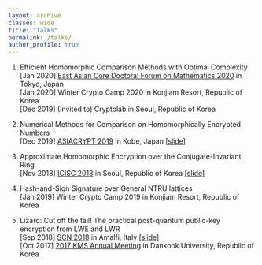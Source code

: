 ```yaml
---
layout: archive
classes: wide
title: "Talks"
permalink: /talks/
author_profile: true
---
```


1. Efficient Homomorphic Comparison Methods with Optimal Complexity  
[Jan 2020]	[East Asian Core Doctoral Forum on Mathematics 2020](https://www.ms.u-tokyo.ac.jp/~yasuyuki/eacdfm2020.htm) in Tokyo, Japan  
[Jan 2020]	Winter Crypto Camp 2020 in Konjiam Resort, Republic of Korea  
[Dec 2019]	(Invited to) Cryptolab in Seoul, Republic of Korea

1. Numerical Methods for Comparison on Homomorphically Encrypted Numbers   
[Dec 2019]	[ASIACRYPT 2019](https://asiacrypt.iacr.org/2019/index.html) in Kobe, Japan [[slide]](https://du1204.github.io/files/slide/asiacrypt2019_comparison.pdf)

1. Approximate Homomorphic Encryption over the Conjugate-Invariant Ring  
[Nov 2018]	[ICISC 2018](http://journalhome.ap-northeast-2.elasticbeanstalk.com/sites/icisc2018) in Seoul, Republic of Korea [[slide]](https://du1204.github.io/files/slide/Real-HEAAN_Seoul.pdf)

1. Hash-and-Sign Signature over General NTRU lattices  
[Jan 2019] Winter Crypto Camp 2019 in Konjiam Resort, Republic of Korea

1. Lizard: Cut off the tail! The practical post-quantum public-key encryption from LWE and LWR  
[Sep 2018]	[SCN 2018](http://scn.di.unisa.it/) in Amalfi, Italy [[slide]](https://du1204.github.io/files/slide/Lizard_Amalfi.pdf)  
[Oct 2017]	[2017 KMS Annual Meeting](http://www.kms.or.kr/meetings/fall2017/) in Dankook University, Republic of Korea